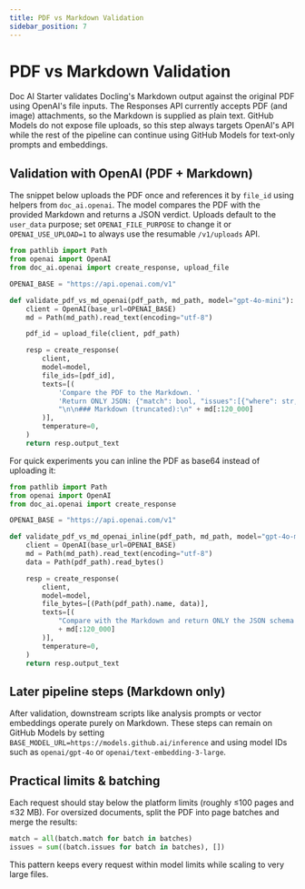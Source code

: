 ```yaml
---
title: PDF vs Markdown Validation
sidebar_position: 7
---
```


# PDF vs Markdown Validation

Doc AI Starter validates Docling's Markdown output against the original PDF using OpenAI's file inputs. The Responses API currently accepts PDF (and image) attachments, so the Markdown is supplied as plain text. GitHub Models do not expose file uploads, so this step always targets OpenAI's API while the rest of the pipeline can continue using GitHub Models for text‑only prompts and embeddings.

## Validation with OpenAI (PDF + Markdown)

The snippet below uploads the PDF once and references it by `file_id` using
helpers from `doc_ai.openai`. The model compares the PDF with the provided
Markdown and returns a JSON verdict. Uploads default to the `user_data`
purpose; set `OPENAI_FILE_PURPOSE` to change it or `OPENAI_USE_UPLOAD=1` to
always use the resumable `/v1/uploads` API.

```python
from pathlib import Path
from openai import OpenAI
from doc_ai.openai import create_response, upload_file

OPENAI_BASE = "https://api.openai.com/v1"

def validate_pdf_vs_md_openai(pdf_path, md_path, model="gpt-4o-mini"):
    client = OpenAI(base_url=OPENAI_BASE)
    md = Path(md_path).read_text(encoding="utf-8")

    pdf_id = upload_file(client, pdf_path)

    resp = create_response(
        client,
        model=model,
        file_ids=[pdf_id],
        texts=[(
            'Compare the PDF to the Markdown. '
            'Return ONLY JSON: {"match": bool, "issues":[{"where": str, "type": str, "detail": str}]}.'
            "\n\n### Markdown (truncated):\n" + md[:120_000]
        )],
        temperature=0,
    )
    return resp.output_text
```

For quick experiments you can inline the PDF as base64 instead of uploading it:

```python
from pathlib import Path
from openai import OpenAI
from doc_ai.openai import create_response

OPENAI_BASE = "https://api.openai.com/v1"

def validate_pdf_vs_md_openai_inline(pdf_path, md_path, model="gpt-4o-mini"):
    client = OpenAI(base_url=OPENAI_BASE)
    md = Path(md_path).read_text(encoding="utf-8")
    data = Path(pdf_path).read_bytes()

    resp = create_response(
        client,
        model=model,
        file_bytes=[(Path(pdf_path).name, data)],
        texts=[(
            "Compare with the Markdown and return ONLY the JSON schema above.\n\n"
            + md[:120_000]
        )],
        temperature=0,
    )
    return resp.output_text
```

## Later pipeline steps (Markdown only)

After validation, downstream scripts like analysis prompts or vector embeddings operate purely on Markdown. These steps can remain on GitHub Models by setting `BASE_MODEL_URL=https://models.github.ai/inference` and using model IDs such as `openai/gpt-4o` or `openai/text-embedding-3-large`.

## Practical limits & batching

Each request should stay below the platform limits (roughly ≤100 pages and ≤32 MB). For oversized documents, split the PDF into page batches and merge the results:

```python
match = all(batch.match for batch in batches)
issues = sum((batch.issues for batch in batches), [])
```

This pattern keeps every request within model limits while scaling to very large files.
